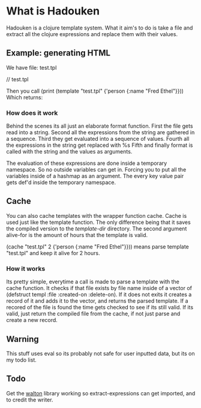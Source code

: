 # What is Hadouken

Hadouken is a clojure template system. What it aim's to do is take a file
and extract all the clojure expressions and replace them with their values.

## Example: generating HTML

We have file: test.tpl

// test.tpl
<html>
	<head>
		<title>
			<body>
				<p>(+ 1 2)</p>
				<p>(:name person)</p>
			</body>
		</title>
	</head>
</html>

Then you call (print (template "test.tpl" {'person {:name "Fred Ethel"}}))
Which returns:

<html>
	<head>
		<title>
			<body>
				<p>3</p>
				<p>Fred Ethel</p>
			</body>
		</title>
	</head>
</html>

### How does it work

Behind the scenes its all just an elaborate format function.
First the file gets read into a string.
Second all the expressions from the string are gathered in a sequence.
Third they get evaluated into a sequence of values.
Fourth all the expressions in the string get replaced with %s
Fifth and finally format is called with the string and the values as arguments.

The evaluation of these expressions are done inside a temporary namespace. So no outside
variables can get in. Forcing you to put all the variables inside of a hashmap as an argument.
The every key value pair gets def'd inside the temporary namespace.

## Cache

You can also cache templates with the wrapper function cache. Cache is used just like the template function.
The only difference being that it saves the compiled version to the *template-dir* directory. The second argument
alive-for is the amount of hours that the template is valid.

(cache "test.tpl" 2 {'person {:name "Fred Ethel"}})) means parse template "test.tpl" and keep it alive for 2 hours.

### How it works

Its pretty simple, everytime a call is made to parse a template with the cache function. It checks if that file exists
by file name inside of a vector of (defstruct templ :file :created-on :delete-on). If it does not exits it creates a record
of it and adds it to the vector, and returns the parsed template. If a recored of the file is found the time gets checked to 
see if its still valid. If its valid, just return the compiled file from the cache, if not just parse and create a new record. 

## Warning

This stuff uses eval so its probably not safe for user inputted data, but its on my todo list.

## Todo

Get the [walton](http://github.com/defn/walton/blob/master/src/walton/core.clj#L38) library working so extract-expressions can get imported, and to credit the writer.